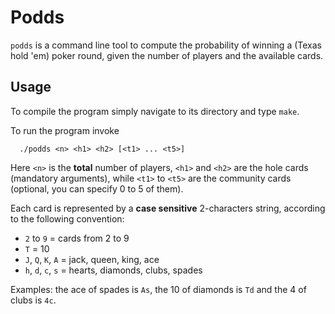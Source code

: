 # Podds

`podds` is a command line tool to compute the probability of winning a (Texas hold 'em) poker round, given the number of players and the available cards.

## Usage

To compile the program simply navigate to its directory and type `make`.

To run the program invoke

```
  ./podds <n> <h1> <h2> [<t1> ... <t5>]
```

Here `<n>` is the **total** number of players, `<h1>` and `<h2>` are the hole cards (mandatory arguments), while `<t1>` to `<t5>` are the community cards (optional, you can specify 0 to 5 of them).

Each card is represented by a **case sensitive** 2-characters string, according to the following convention:

* `2` to `9` = cards from 2 to 9
* `T` = 10
* `J`, `Q`, `K`, `A` = jack, queen, king, ace
* `h`, `d`, `c`, `s` = hearts, diamonds, clubs, spades

Examples: the ace of spades is `As`, the 10 of diamonds is `Td` and the 4 of clubs is `4c`.

